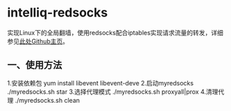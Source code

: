 # intelliq-redsocks
实现Linux下的全局翻墙，使用redsocks配合iptables实现请求流量的转发，详细参见[此处Github主页](https://github.com/darkk/redsocks)。

## 一、使用方法

1.安装依赖包 yum install libevent libevent-deve
2.启动myredsocks ./myredsocks.sh star
3.选择代理模式 ./myredsocks.sh proxyall|prox
4.清理代理  ./myredsocks.sh clean
